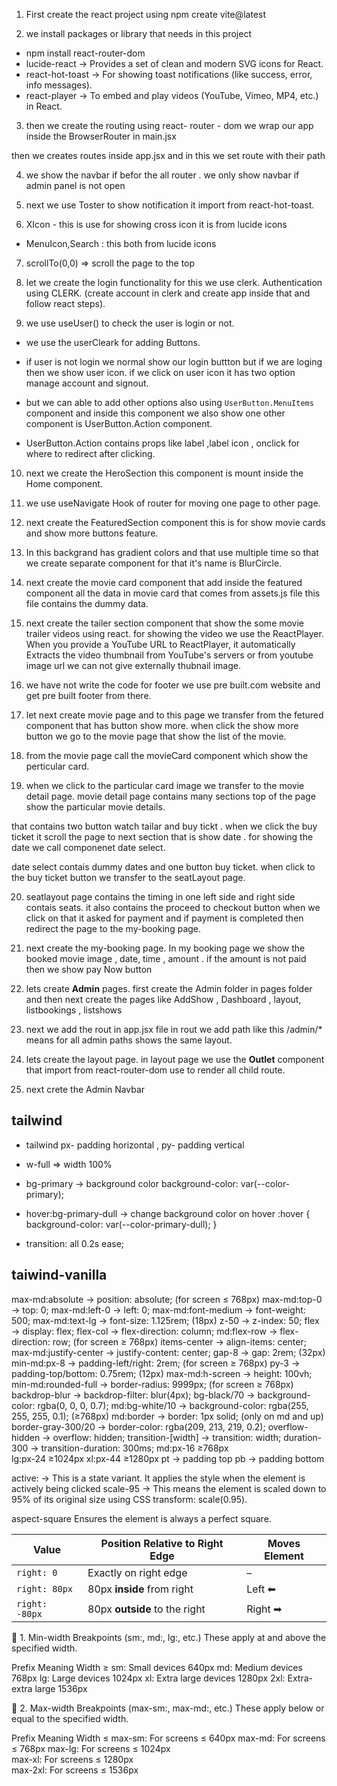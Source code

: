 1. First create the react project using
npm create vite@latest

2. we install packages or library that needs in this project 
- npm install react-router-dom
- lucide-react -> Provides a set of clean and modern SVG icons for React.
- react-hot-toast -> For showing toast notifications (like success, error, info messages).
- react-player ->  To embed and play videos (YouTube, Vimeo, MP4, etc.) in React.

3. then we create the routing using react- router - dom
we wrap our app inside the BrowserRouter in main.jsx

then we creates routes inside app.jsx and in this we set route with their path

4. we show the navbar if befor the all router .
we only show navbar if admin panel is not open

5. next we use Toster to show notification it import from react-hot-toast.

6. XIcon - this is use for showing cross icon it is from lucide icons
- MenuIcon,Search : this both from lucide icons

7. scrollTo(0,0)  => scroll the page to the top

8. let we create the login functionality for this we use clerk.
Authentication using CLERK. (create account in clerk and create app inside that and follow react steps).

9. we use useUser() to check the user is login or not.
- we use the userCleark for adding Buttons.
- if user is not login we normal show our login buttton but if we are loging then we show user icon.
if we click on user icon it has two option manage account and signout.
- but we can able to add other options also using `UserButton.MenuItems` component and inside this component we also show one other component is UserButton.Action component.

- UserButton.Action contains props like label ,label icon , onclick for where to redirect after clicking.

10. next we create the HeroSection this component is mount inside the Home component.

11. we use useNavigate Hook of router for moving one page to other page.

12. next create the FeaturedSection component this is for show movie cards and show more buttons feature.

13. In this backgrand has gradient colors and that use multiple time so that we create separate component for that it's name is BlurCircle.

14. next create the movie card component that add inside the featured component
all the  data in movie card that comes from assets.js file this file contains the dummy data.

15. next create the tailer section component that show the some movie trailer videos using react.
for showing the video we use the ReactPlayer.
When you provide a YouTube URL to ReactPlayer, it automatically Extracts the video thumbnail from YouTube's servers or from youtube image url we can not give externally thubnail image.

16. we have not write the code for footer we use pre built.com website and get pre built footer from there.

17. let next create movie page and to this page we transfer from the fetured component that has button show more. 
when click the show more button we go to the movie page that show the list of the movie.

18. from the movie page  call the movieCard component which show the perticular card.

19. when we click to the particular card image we transfer to the movie detail page.
 movie detail page contains many sections top of the page show the particular movie details.

 that contains two button watch tailar and buy tickt .
 when we click the buy ticket it scroll the page to next section that is show date .
 for showing the date we call componenet date select.

 date select contais dummy dates and one button buy ticket.
 when click to the buy ticket button we transfer to the seatLayout page.

 20. seatlayout page contains the timing in one left side and right side contais seats.
 it also contains the proceed to checkout button when we click on that it asked for payment and if payment is completed then redirect the page to the my-booking page.

 21. next create the my-booking page. 
 In my booking page we show the booked movie image , date, time , amount .
 if the amount is not paid then we show pay Now button

 22. lets create **Admin** pages.
 first create the Admin folder in pages folder and then next create the pages like AddShow , Dashboard , layout, listbookings , listshows

 23. next we add the rout in app.jsx file in rout we add path like this /admin/* means for all admin paths shows the same layout.

 24. lets create the layout page.
 in layout page we use the **Outlet** component that import from react-router-dom use to render all child route.

 25. next crete the Admin Navbar
 







## tailwind
 - tailwind px- padding horizontal , py- padding vertical
 - w-full => width 100%
 -  bg-primary → background color 
background-color: var(--color-primary);

- hover:bg-primary-dull → change background color on hover
:hover {
  background-color: var(--color-primary-dull);
}

- transition: all 0.2s ease;
## taiwind-vanilla
max-md:absolute         → position: absolute; (for screen ≤ 768px)
max-md:top-0            → top: 0;
max-md:left-0           → left: 0;
max-md:font-medium      → font-weight: 500;
max-md:text-lg          → font-size: 1.125rem; (18px)
z-50                    → z-index: 50;
flex                    → display: flex;
flex-col                → flex-direction: column;
md:flex-row             → flex-direction: row; (for screen ≥ 768px)
items-center            → align-items: center;
max-md:justify-center   → justify-content: center;
gap-8                   → gap: 2rem; (32px)
min-md:px-8             → padding-left/right: 2rem; (for screen ≥ 768px)
py-3                    → padding-top/bottom: 0.75rem; (12px)
max-md:h-screen         → height: 100vh;
min-md:rounded-full     → border-radius: 9999px; (for screen ≥ 768px)
backdrop-blur           → backdrop-filter: blur(4px);
bg-black/70             → background-color: rgba(0, 0, 0, 0.7);
md:bg-white/10          → background-color: rgba(255, 255, 255, 0.1); (≥768px)
md:border               → border: 1px solid; (only on md and up)
border-gray-300/20      → border-color: rgba(209, 213, 219, 0.2);
overflow-hidden         → overflow: hidden;
transition-[width]      → transition: width;
duration-300            → transition-duration: 300ms;
md:px-16	               ≥768px	
lg:px-24	               ≥1024px
xl:px-44	               ≥1280px
pt -> padding top
pb -> padding bottom 

active: → This is a state variant. It applies the style when the element is actively being clicked
scale-95 → This means the element is scaled down to 95% of its original size using CSS transform: scale(0.95).

aspect-square	Ensures the element is always a perfect square.


| Value          | Position Relative to Right Edge | Moves Element |
| -------------- | ------------------------------- | ------------- |
| `right: 0`     | Exactly on right edge           | –             |
| `right: 80px`  | 80px **inside** from right      | Left ⬅        |
| `right: -80px` | 80px **outside** to the right   | Right ➡       |


 🔹 1. Min-width Breakpoints (sm:, md:, lg:, etc.)
These apply at and above the specified width.

Prefix	Meaning	Width ≥
sm:	Small devices	640px
md:	Medium devices	768px
lg:	Large devices	1024px
xl:	Extra large devices	1280px
2xl:	Extra-extra large	1536px


🔹 2. Max-width Breakpoints (max-sm:, max-md:, etc.)
These apply below or equal to the specified width.

Prefix	Meaning	Width ≤
max-sm:	For screens ≤ 640px	
max-md:	For screens ≤ 768px	
max-lg:	For screens ≤ 1024px	
max-xl:	For screens ≤ 1280px	
max-2xl:	For screens ≤ 1536px